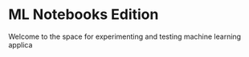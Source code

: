 ML Notebooks Edition
==========================

Welcome to the space for experimenting and testing machine learning applica